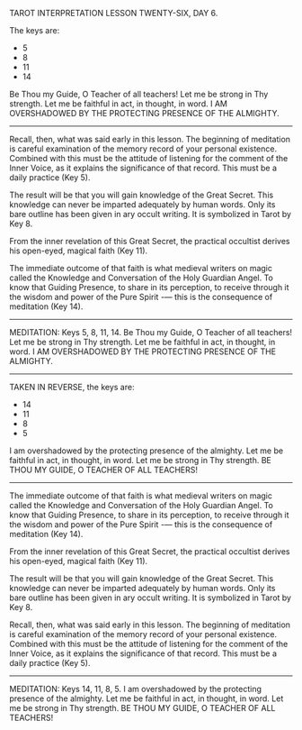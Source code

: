 TAROT INTERPRETATION
LESSON TWENTY-SIX, DAY 6.

The keys are:

-  5
-  8
- 11
- 14

Be Thou my Guide, O Teacher of all teachers! Let me be strong in Thy strength. Let me be faithful in act, in thought, in word. I AM OVERSHADOWED BY THE PROTECTING PRESENCE OF THE ALMIGHTY.

---

Recall, then, what was said early in this lesson. The beginning of meditation is careful examination of the memory record of your personal existence. Combined with this must be the attitude of listening for the comment of the Inner Voice, as it explains the significance of that record. This must be a daily practice (Key 5).

The result will be that you will gain knowledge of the Great Secret. This knowledge can never be imparted adequately by human words. Only its bare outline has been given in ary occult writing. It is symbolized in Tarot by Key 8.

From the inner revelation of this Great Secret, the practical occultist derives his open-eyed, magical faith (Key 11).

The immediate outcome of that faith is what medieval writers on magic called the Knowledge and Conversation of the Holy Guardian Angel. To know that Guiding Presence, to share in its perception, to receive through it the wisdom and power of the Pure Spirit -— this is the consequence of meditation (Key 14).

---

MEDITATION: Keys 5, 8, 11, 14. Be Thou my Guide, O Teacher of all teachers! Let me be strong in Thy strength. Let me be faithful in act, in thought, in word. I AM OVERSHADOWED BY THE PROTECTING PRESENCE OF THE ALMIGHTY.

---

TAKEN IN REVERSE, the keys are:

- 14
- 11
-  8
-  5

I am overshadowed by the protecting presence of the almighty. Let me be faithful in act, in thought, in word. Let me be strong in Thy strength. BE THOU MY GUIDE, O TEACHER OF ALL TEACHERS!

---

The immediate outcome of that faith is what medieval writers on magic called the Knowledge and Conversation of the Holy Guardian Angel. To know that Guiding Presence, to share in its perception, to receive through it the wisdom and power of the Pure Spirit -— this is the consequence of meditation (Key 14).

From the inner revelation of this Great Secret, the practical occultist derives his open-eyed, magical faith (Key 11).

The result will be that you will gain knowledge of the Great Secret. This knowledge can never be imparted adequately by human words. Only its bare outline has been given in ary occult writing. It is symbolized in Tarot by Key 8.

Recall, then, what was said early in this lesson. The beginning of meditation is careful examination of the memory record of your personal existence. Combined with this must be the attitude of listening for the comment of the Inner Voice, as it explains the significance of that record. This must be a daily practice (Key 5).

---

MEDITATION: Keys 14, 11, 8, 5. I am overshadowed by the protecting presence of the almighty. Let me be faithful in act, in thought, in word. Let me be strong in Thy strength. BE THOU MY GUIDE, O TEACHER OF ALL TEACHERS!
